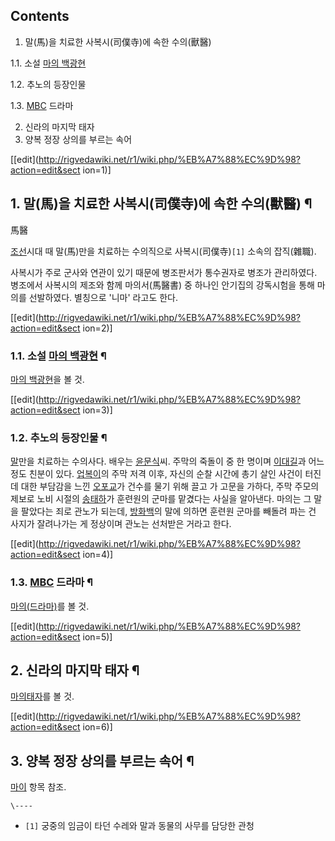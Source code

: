 ## Contents

    

1. 말(馬)을 치료한 사복시(司僕寺)에 속한 수의(獸醫) 
    

1.1. 소설 [마의 백광현](%EB%A7%88%EC%9D%98%20%EB%B0%B1%EA%B4%91%ED%98%84.md)

1.2. 추노의 등장인물

1.3. [MBC](MBC.md) 드라마

2. 신라의 마지막 태자 
3. 양복 정장 상의를 부르는 속어 

[[edit](http://rigvedawiki.net/r1/wiki.php/%EB%A7%88%EC%9D%98?action=edit&sect
ion=1)]

## 1. 말(馬)을 치료한 사복시(司僕寺)에 속한 수의(獸醫) ¶

馬醫

  

[조선](%EC%A1%B0%EC%84%A0.md)시대 때 말(馬)만을 치료하는 수의직으로 사복시(司僕寺)`[1]` 소속의 잡직(雜職).  

사복시가 주로 군사와 연관이 있기 때문에 병조판서가 통수권자로 병조가 관리하였다. 병조에서 사복시의 제조와 함께 마의서(馬醫書) 중 하나인
안기집의 강독시험을 통해 마의를 선발하였다. 별칭으로 '니마' 라고도 한다.

  

[[edit](http://rigvedawiki.net/r1/wiki.php/%EB%A7%88%EC%9D%98?action=edit&sect
ion=2)]

### 1.1. 소설 [마의 백광현](%EB%A7%88%EC%9D%98%20%EB%B0%B1%EA%B4%91%ED%98%84.md) ¶

[마의 백광현](%EB%A7%88%EC%9D%98%20%EB%B0%B1%EA%B4%91%ED%98%84.md)을 볼 것.

  

[[edit](http://rigvedawiki.net/r1/wiki.php/%EB%A7%88%EC%9D%98?action=edit&sect
ion=3)]

### 1.2. 추노의 등장인물 ¶

[말](%EB%A7%90.md)만을 치료하는 수의사다. 배우는
[윤문식](%EC%9C%A4%EB%AC%B8%EC%8B%9D.md)씨. 주막의 죽돌이 중 한 명이며
[이대길](%EC%9D%B4%EB%8C%80%EA%B8%B8.md)과 어느 정도 친분이 있다.
[업복이](%EC%97%85%EB%B3%B5%EC%9D%B4.md)의 주막 저격 이후, 자신의 순찰 시간에 총기 살인 사건이 터진 데
대한 부담감을 느낀 [오포교](%EC%98%A4%ED%8F%AC%EA%B5%90.md)가 건수를 물기 위해 끌고 가 고문을 가하다,
주막 주모의 제보로 노비 시절의 [송태하](%EC%86%A1%ED%83%9C%ED%95%98.md)가 훈련원의 군마를 맡겼다는 사실을
알아낸다. 마의는 그 말을 팔았다는 죄로 관노가 되는데, [방화백](%EB%B0%A9%ED%99%94%EB%B0%B1.md)의 말에
의하면 훈련원 군마를 빼돌려 파는 건 사지가 잘려나가는 게 정상이며 관노는 선처받은 거라고 한다.

  

[[edit](http://rigvedawiki.net/r1/wiki.php/%EB%A7%88%EC%9D%98?action=edit&sect
ion=4)]

### 1.3. [MBC](MBC.md) 드라마 ¶

[마의(드라마)](%EB%A7%88%EC%9D%98%28%EB%93%9C%EB%9D%BC%EB%A7%88%29.md)를 볼 것.

  

[[edit](http://rigvedawiki.net/r1/wiki.php/%EB%A7%88%EC%9D%98?action=edit&sect
ion=5)]

## 2. 신라의 마지막 태자 ¶

[마의태자](%EB%A7%88%EC%9D%98%ED%83%9C%EC%9E%90.md)를 볼 것.

  

[[edit](http://rigvedawiki.net/r1/wiki.php/%EB%A7%88%EC%9D%98?action=edit&sect
ion=6)]

## 3. 양복 정장 상의를 부르는 속어 ¶

[마이](%EB%A7%88%EC%9D%B4.md) 항목 참조.

`\----`

  * `[1]` 궁중의 임금이 타던 수레와 말과 동물의 사무를 담당한 관청

